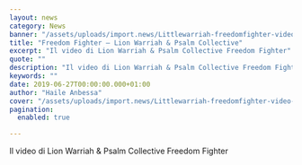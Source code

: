 ```yaml
---
layout: news
category: News
banner: "/assets/uploads/import.news/Littlewarriah-freedomfighter-video-640x360.jpg"
title: "Freedom Fighter – Lion Warriah & Psalm Collective"
excerpt: "Il video di Lion Warriah & Psalm Collective Freedom Fighter"
quote: ""
description: "Il video di Lion Warriah & Psalm Collective Freedom Fighter"
keywords: ""
date: 2019-06-27T00:00:00.000+01:00
author: "Haile Anbessa"
cover: "/assets/uploads/import.news/Littlewarriah-freedomfighter-video-640x360.jpg"
pagination:
  enabled: true

---
```


Il video di Lion Warriah & Psalm Collective Freedom Fighter